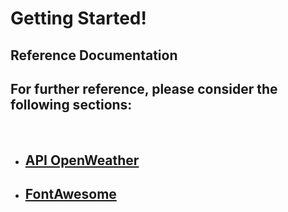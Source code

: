 # Getting Started!
## Reference Documentation
## For further reference, please consider the following sections:

<br>

* ## [API OpenWeather](https://openweathermap.org/)
* ## [FontAwesome](https://fontawesome.com/)